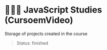 # 👨🏻‍💻 JavaScript Studies (CursoemVideo)
Storage of projects created in the course

> Status: finished
